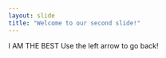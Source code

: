 ```yaml
---
layout: slide
title: "Welcome to our second slide!"
---
```

I AM THE BEST
Use the left arrow to go back!
